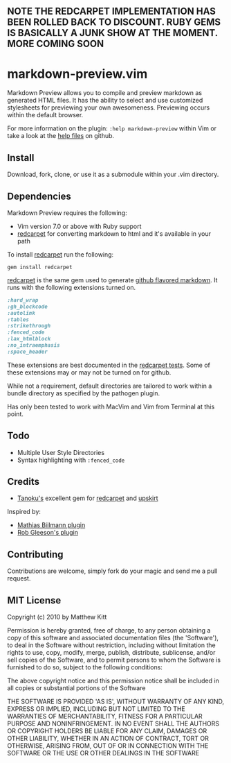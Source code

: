 ## NOTE THE REDCARPET IMPLEMENTATION HAS BEEN ROLLED BACK TO DISCOUNT. RUBY GEMS IS BASICALLY A JUNK SHOW AT THE MOMENT. MORE COMING SOON

# markdown-preview.vim

Markdown Preview allows you to compile and preview markdown as generated HTML files. It has the ability to select and use customized stylesheets for  previewing your own awesomeness. Previewing occurs within the default browser.

For more information on the plugin: `:help markdown-preview` within Vim or take a look at the [help files](http://github.com/mkitt/markdown-preview.vim/blob/master/doc/markdown-preview.txt) on github.


## Install

Download, fork, clone, or use it as a submodule within your .vim directory.


## Dependencies

Markdown Preview requires the following:

- Vim version 7.0 or above with Ruby support
- [redcarpet][redcarpet] for converting markdown to html and it's available in your path

To install [redcarpet][redcarpet] run the following:

    gem install redcarpet

[redcarpet][redcarpet] is the same gem used to generate [github flavored markdown](http://github.github.com/github-flavored-markdown/). It runs with the following extensions turned on.

```ruby
:hard_wrap
:gh_blockcode
:autolink
:tables
:strikethrough
:fenced_code
:lax_htmlblock
:no_intraemphasis
:space_header
```

These extensions are best documented in the [redcarpet tests](https://github.com/tanoku/redcarpet/blob/master/test/redcarpet_test.rb). Some of these extensions may or may not be turned on for github.

While not a requirement, default directories are tailored to work within a bundle directory as specified by the pathogen plugin.

Has only been tested to work with MacVim and Vim from Terminal at this point.


## Todo

- Multiple User Style Directories
- Syntax highlighting with `:fenced_code`


## Credits

- [Tanoku's](https://github.com/tanoku) excellent gem for [redcarpet][redcarpet] and [upskirt](https://github.com/tanoku/upskirt/)

Inspired by:

- [Mathias Biilmann plugin](http://mathias-biilmann.net/2009/1/markdown-preview-in-vim)
- [Rob Gleeson's plugin](http://github.com/robgleeson/vim-markdown-preview)

## Contributing

Contributions are welcome, simply fork do your magic and send me a pull request.


## MIT License

Copyright (c) 2010 by Matthew Kitt

Permission is hereby granted, free of charge, to any person
obtaining a copy of this software and associated documentation
files (the 'Software'), to deal in the Software without
restriction, including without limitation the rights to use,
copy, modify, merge, publish, distribute, sublicense, and/or sell
copies of the Software, and to permit persons to whom the
Software is furnished to do so, subject to the following
conditions:

The above copyright notice and this permission notice shall be
included in all copies or substantial portions of the Software

THE SOFTWARE IS PROVIDED 'AS IS', WITHOUT WARRANTY OF ANY KIND,
EXPRESS OR IMPLIED, INCLUDING BUT NOT LIMITED TO THE WARRANTIES
OF MERCHANTABILITY, FITNESS FOR A PARTICULAR PURPOSE AND
NONINFRINGEMENT. IN NO EVENT SHALL THE AUTHORS OR COPYRIGHT
HOLDERS BE LIABLE FOR ANY CLAIM, DAMAGES OR OTHER LIABILITY,
WHETHER IN AN ACTION OF CONTRACT, TORT OR OTHERWISE, ARISING
FROM, OUT OF OR IN CONNECTION WITH THE SOFTWARE OR THE USE OR
OTHER DEALINGS IN THE SOFTWARE

[redcarpet]: https://github.com/tanoku/redcarpet
